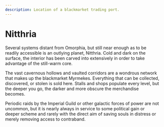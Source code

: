 ```yaml
---
description: Location of a blackmarket trading port.
---
```


# Nitthria

Several systems distant from Omorphia, but still near enough as to be readily accessible is an outlying planet, Nitthria. Cold and dark on the surface, the interior has been carved into extensively in order to take advantage of the still-warm core.

The vast cavernous hollows and vaulted corridors are a wondrous network that makes up the blackmarket Myrmekes. Everything that can be collected, discovered, or stolen is sold here. Stalls and shops populate every level, but the deeper you go, the darker and more obscure the merchandise becomes.

Periodic raids by the Imperial Guild or other galactic forces of power are not uncommon, but it is nearly always in service to some political gain or deeper scheme and rarely with the direct aim of saving souls in distress or merely removing access to contraband.

